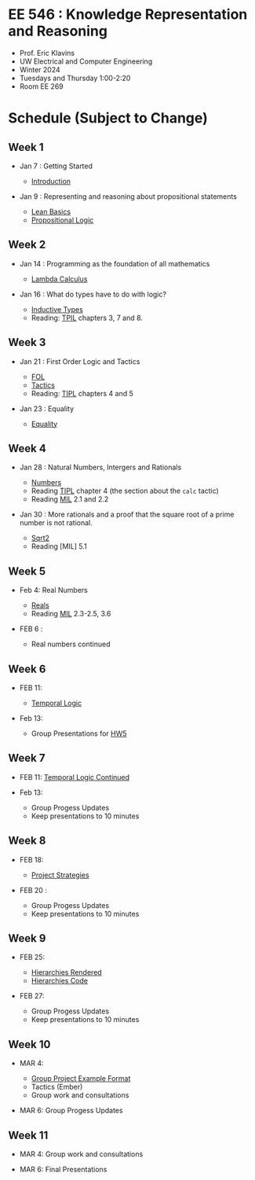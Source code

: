 # EE 546 : Knowledge Representation and Reasoning

- Prof. Eric Klavins
- UW Electrical and Computer Engineering
- Winter 2024
- Tuesdays and Thursday 1:00-2:20
- Room EE 269

# Schedule (Subject to Change)

## Week 1

- Jan 7 : Getting Started
  - [Introduction](./EE546_W25/blob/main/EE546_W25/Lectures/Intro.md)

- Jan 9 : Representing and reasoning about propositional statements
  - [Lean Basics](./EE546_W25/Intro.lean)
  - [Propositional Logic](./EE546_W25/Lectures/PropositionalLogic.lean)

## Week 2

- Jan 14 : Programming as the foundation of all mathematics
  - [Lambda Calculus](./EE546_W25/Lectures/LambdaCalculus.lean)

- Jan 16 : What do types have to do with logic?
  - [Inductive Types](./EE546_W25/Lectures/InductiveTypes.lean)
  - Reading: [TPIL](https://lean-lang.org/theorem_proving_in_lean4/title_page.html) chapters 3, 7 and 8. 

## Week 3

- Jan 21 : First Order Logic and Tactics
  - [FOL](./EE546_W25/Lectures/FOL.lean)
  - [Tactics](./EE546_W25/Lectures/Tactics.lean)
  - Reading: [TIPL](https://lean-lang.org/theorem_proving_in_lean4/title_page.html) chapters 4 and 5

- Jan 23 : Equality 
  - [Equality](./EE546_W25/Lectures/Equality.lean)

## Week 4

- Jan 28 : Natural Numbers, Intergers and Rationals
  - [Numbers](./EE546_W25/Lectures/Numbers.lean)
  - Reading [TIPL](https://lean-lang.org/theorem_proving_in_lean4/title_page.html)  chapter 4 (the section about the `calc` tactic)
  - Reading [MIL](https://leanprover-community.github.io/mathematics_in_lean/C01_Introduction.html) 2.1 and 2.2

- Jan 30 : More rationals and a proof that the square root of a prime number is not rational.
  - [Sqrt2](./EE546_W25/Lectures/Sqrt2.lean)
  - Reading [MIL] 5.1

## Week 5

 - Feb 4: Real Numbers
   - [Reals](./EE546_W25/Lectures/Reals.lean)
    - Reading [MIL](https://leanprover-community.github.io/mathematics_in_lean/C01_Introduction.html) 2.3-2.5, 3.6

 - FEB 6 : 
   - Real numbers continued

## Week 6

 - FEB 11: 
   - [Temporal Logic](./EE546_W25/Lectures/KripkeStructures.lean)

 - Feb 13:
   - Group Presentations for [HW5](./EE546_W25/Homework/HW5.lean)

## Week 7

 - FEB 11: [Temporal Logic Continued](./EE546_W25/Lectures/KripkeStructures.lean)

 - Feb 13:
   - Group Progess Updates 
   - Keep presentations to 10 minutes

## Week 8

  - FEB 18: 
    - [Project Strategies](./EE546_W25/Lectures/Strategy.lean)

  - FEB 20 : 
    - Group Progess Updates 
    - Keep presentations to 10 minutes    

## Week 9

  - FEB 25: 
    - [Hierarchies Rendered](./docmaker/build/SL2.md)
    - [Hierarchies Code](./EE546_W25/Lectures/SL2.lean)

  - FEB 27: 
    - Group Progess Updates 
    - Keep presentations to 10 minutes

## Week 10

  - MAR 4: 
    - [Group Project Example Format](https://github.com/klavins/ModGroup)
    - Tactics (Ember)
    - Group work and consultations 

  - MAR 6: Group Progess Updates 

## Week 11

  - MAR 4: Group work and consultations 

  - MAR 6: Final Presentations 
